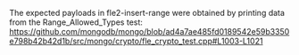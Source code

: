 The expected payloads in fle2-insert-range were obtained by printing data from the Range_Allowed_Types test:
https://github.com/mongodb/mongo/blob/ad4a7ae485fd0189542e59b3350e798b42b42d1b/src/mongo/crypto/fle_crypto_test.cpp#L1003-L1021
